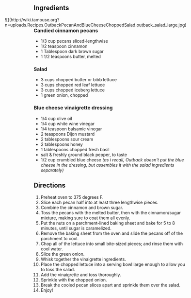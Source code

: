 <div id="wikitext">

<div class="vspace">

</div>

Ingredients
-----------

<div>

<span style="float: right;">
![](http://wiki.tamouse.org?n=uploads.Recipes.OutbackPecanAndBlueCheeseChoppedSalad.outback_salad_large.jpg)</span>

</div>

### Candied cinnamon pecans

-   1/3 cup pecans sliced-lengthwise
-   1/2 teaspoon cinnamon
-   1 Tablespoon dark brown sugar
-   1 1/2 teaspoons butter, melted

<div class="vspace">

</div>

### Salad

-   3 cups chopped butter or bibb lettuce
-   3 cups chopped red leaf lettuce
-   3 cups chopped iceberg lettuce
-   1 green onion, chopped

<div class="vspace">

</div>

### Blue cheese vinaigrette dressing

-   1/4 cup olive oil
-   1/4 cup white wine vinegar
-   1/4 teaspoon balsamic vinegar
-   2 teaspoons Dijon mustard
-   2 tablespoons sour cream
-   2 tablespoons honey
-   1 tablespoons chopped fresh basil
-   salt & freshly ground black pepper, to taste
-   1/2 cup crumbled blue cheese *(as i recall, Outback doesn't put the
    blue cheese in the dressing, but assembles it with the salad
    ingredients separately)*

<div class="vspace">

</div>

Directions
----------

1.  Preheat oven to 375 degrees F.
2.  Slice each pecan half into at least three lengthwise pieces.
3.  Combine the cinnamon and brown sugar.
4.  Toss the pecans with the melted butter, then with the cinnamon/sugar
    mixture, making sure to coat them all evenly.
5.  Put the nuts on a parchment-lined baking sheet and bake for 5 to 8
    minutes, until sugar is caramelized.
6.  Remove the baking sheet from the oven and slide the pecans off of
    the parchment to cool.
7.  Chop all of the lettuce into small bite-sized pieces; and rinse them
    with cool water.
8.  Slice the green onion.
9.  Whisk together the vinaigrette ingredients.
10. Place the chopped lettuce into a serving bowl large enough to allow
    you to toss the salad.
11. Add the vinaigrette and toss thoroughly.
12. Sprinkle with the chopped onion.
13. Break the cooled pecan slices apart and sprinkle them over the
    salad.
14. Enjoy!

<div class="vspace">

</div>

</div>
